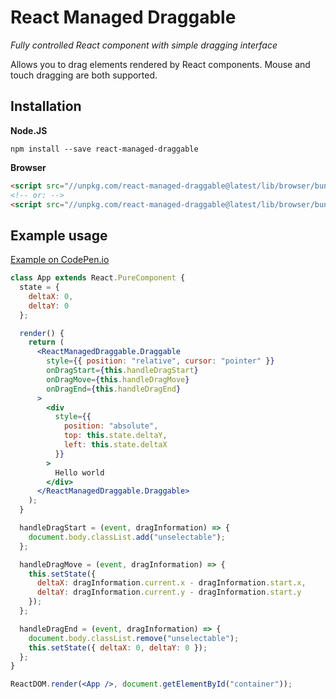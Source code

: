 # React Managed Draggable

*Fully controlled React component with simple dragging interface*

Allows you to drag elements rendered by React components.
Mouse and touch dragging are both supported.

## Installation

**Node.JS**

```shell
npm install --save react-managed-draggable
```

**Browser**

```html
<script src="//unpkg.com/react-managed-draggable@latest/lib/browser/bundle.js"></script>
<!-- or: -->
<script src="//unpkg.com/react-managed-draggable@latest/lib/browser/bundle.min.js"></script>
```

## Example usage

[Example on CodePen.io](https://codepen.io/woutervh/pen/QWLVmjY)

```jsx
class App extends React.PureComponent {
  state = {
    deltaX: 0,
    deltaY: 0
  };

  render() {
    return (
      <ReactManagedDraggable.Draggable
        style={{ position: "relative", cursor: "pointer" }}
        onDragStart={this.handleDragStart}
        onDragMove={this.handleDragMove}
        onDragEnd={this.handleDragEnd}
      >
        <div
          style={{
            position: "absolute",
            top: this.state.deltaY,
            left: this.state.deltaX
          }}
        >
          Hello world
        </div>
      </ReactManagedDraggable.Draggable>
    );
  }

  handleDragStart = (event, dragInformation) => {
    document.body.classList.add("unselectable");
  };

  handleDragMove = (event, dragInformation) => {
    this.setState({
      deltaX: dragInformation.current.x - dragInformation.start.x,
      deltaY: dragInformation.current.y - dragInformation.start.y
    });
  };

  handleDragEnd = (event, dragInformation) => {
    document.body.classList.remove("unselectable");
    this.setState({ deltaX: 0, deltaY: 0 });
  };
}

ReactDOM.render(<App />, document.getElementById("container"));
```
